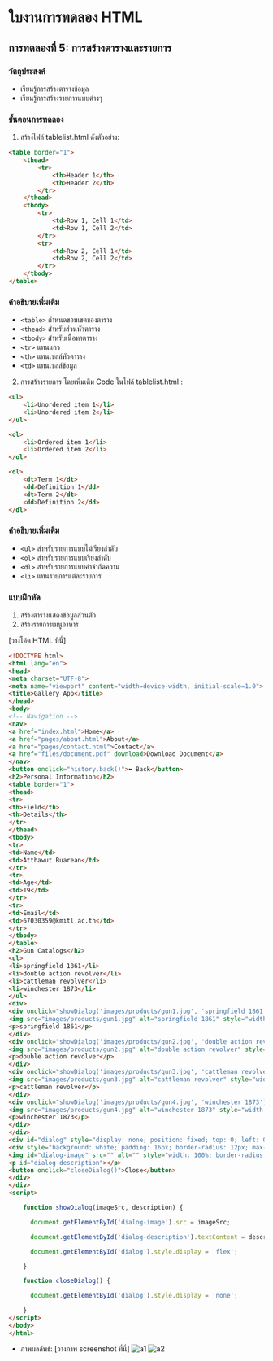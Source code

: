 # ใบงานการทดลอง HTML

## การทดลองที่ 5: การสร้างตารางและรายการ
### วัตถุประสงค์
- เรียนรู้การสร้างตารางข้อมูล
- เรียนรู้การสร้างรายการแบบต่างๆ

### ขั้นตอนการทดลอง
1. สร้างไฟล์ tablelist.html ดังตัวอย่าง:
```html
<table border="1">
    <thead>
        <tr>
            <th>Header 1</th>
            <th>Header 2</th>
        </tr>
    </thead>
    <tbody>
        <tr>
            <td>Row 1, Cell 1</td>
            <td>Row 1, Cell 2</td>
        </tr>
        <tr>
            <td>Row 2, Cell 1</td>
            <td>Row 2, Cell 2</td>
        </tr>
    </tbody>
</table>
```

### คำอธิบายเพิ่มเติม
- `<table>` กำหนดขอบเขตของตาราง
- `<thead>` สำหรับส่วนหัวตาราง
- `<tbody>` สำหรับเนื้อหาตาราง
- `<tr>` แทนแถว
- `<th>` แทนเซลล์หัวตาราง
- `<td>` แทนเซลล์ข้อมูล

2. การสร้างรายการ โดยเพิ่มเติม Code ในไฟล์ tablelist.html :
```html
<ul>
    <li>Unordered item 1</li>
    <li>Unordered item 2</li>
</ul>

<ol>
    <li>Ordered item 1</li>
    <li>Ordered item 2</li>
</ol>

<dl>
    <dt>Term 1</dt>
    <dd>Definition 1</dd>
    <dt>Term 2</dt>
    <dd>Definition 2</dd>
</dl>
```

### คำอธิบายเพิ่มเติม
- `<ul>` สำหรับรายการแบบไม่เรียงลำดับ
- `<ol>` สำหรับรายการแบบเรียงลำดับ
- `<dl>` สำหรับรายการแบบคำจำกัดความ
- `<li>` แทนรายการแต่ละรายการ

### แบบฝึกหัด
1. สร้างตารางแสดงข้อมูลส่วนตัว
2. สร้างรายการเมนูอาหาร

[วางโค้ด HTML ที่นี่]
```html
<!DOCTYPE html>
<html lang="en">
<head>
<meta charset="UTF-8">
<meta name="viewport" content="width=device-width, initial-scale=1.0">
<title>Gallery App</title>
</head>
<body>
<!-- Navigation -->
<nav>
<a href="index.html">Home</a>
<a href="pages/about.html">About</a>
<a href="pages/contact.html">Contact</a>
<a href="files/document.pdf" download>Download Document</a>
</nav>
<button onclick="history.back()">⬅ Back</button>
<h2>Personal Information</h2>
<table border="1">
<thead>
<tr>
<th>Field</th>
<th>Details</th>
</tr>
</thead>
<tbody>
<tr>
<td>Name</td>
<td>Atthawut Buarean</td>
</tr>
<tr>
<td>Age</td>
<td>19</td>
</tr>
<tr>
<td>Email</td>
<td>67030359@kmitl.ac.th</td>
</tr>
</tbody>
</table>
<h2>Gun Catalogs</h2>
<ul>
<li>springfield 1861</li>
<li>double action revolver</li>
<li>cattleman revolver</li>
<li>winchester 1873</li>
</ul>
<div>
<div onclick="showDialog('images/products/gun1.jpg', 'springfield 1861')">
<img src="images/products/gun1.jpg" alt="springfield 1861" style="width:100%; max-width:250px; height:auto;">
<p>springfield 1861</p>
</div>
<div onclick="showDialog('images/products/gun2.jpg', 'double action revolver')">
<img src="images/products/gun2.jpg" alt="double action revolver" style="width:100%; max-width:250px; height:auto;">
<p>double action revolver</p>
</div>
<div onclick="showDialog('images/products/gun3.jpg', 'cattleman revolver')">
<img src="images/products/gun3.jpg" alt="cattleman revolver" style="width:100%; max-width:250px; height:auto;">
<p>cattleman revolver</p>
</div>
<div onclick="showDialog('images/products/gun4.jpg', 'winchester 1873')">
<img src="images/products/gun4.jpg" alt="winchester 1873" style="width:100%; max-width:250px; height:auto;">
<p>winchester 1873</p>
</div>
</div>
<div id="dialog" style="display: none; position: fixed; top: 0; left: 0; width: 100%; height: 100%; background: rgba(0, 0, 0, 0.8); display: flex; align-items: center; justify-content: center;">
<div style="background: white; padding: 16px; border-radius: 12px; max-width: 600px; text-align: center;">
<img id="dialog-image" src="" alt="" style="width: 100%; border-radius: 12px;">
<p id="dialog-description"></p>
<button onclick="closeDialog()">Close</button>
</div>
</div>
<script>

    function showDialog(imageSrc, description) {

      document.getElementById('dialog-image').src = imageSrc;

      document.getElementById('dialog-description').textContent = description;

      document.getElementById('dialog').style.display = 'flex';

    }

    function closeDialog() {

      document.getElementById('dialog').style.display = 'none';

    }
</script>
</body>
</html> 
```
- ภาพผลลัพธ์:
[วางภาพ screenshot ที่นี่]
![a1](https://github.com/user-attachments/assets/31bb1bfb-36f7-4547-a27e-82dd1e210f3e)
![a2](https://github.com/user-attachments/assets/2cca1b05-05fe-4212-a1bd-6bd7b6369b1b)

